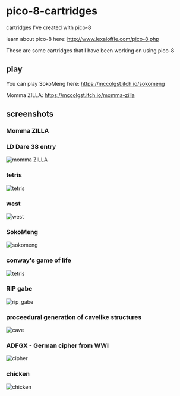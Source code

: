 # pico-8-cartridges
cartridges I've created with pico-8


learn about pico-8 here:
http://www.lexaloffle.com/pico-8.php

These are some cartridges that I have been working on using pico-8
## play

You can play SokoMeng here:
https://mccolgst.itch.io/sokomeng

Momma ZILLA:
https://mccolgst.itch.io/momma-zilla

## screenshots
### Momma ZILLA
### LD Dare 38 entry

![momma ZILLA](https://github.com/mccolgst/pico-8-cartridges/blob/master/screenshots/momma_zilla.png "momma zilla")
### tetris
![tetris](https://github.com/mccolgst/pico-8-cartridges/blob/master/screenshots/tetris.png "Tetris")
### west
![west](https://github.com/mccolgst/pico-8-cartridges/blob/master/screenshots/west.png "West")
### SokoMeng
![sokomeng](https://github.com/mccolgst/pico-8-cartridges/blob/master/screenshots/sokomeng.png "SokoMeng")
### conway's game of life 
![tetris](https://github.com/mccolgst/pico-8-cartridges/blob/master/screenshots/life.png "Conway's game of life")
### RIP gabe
![rip_gabe](https://github.com/mccolgst/pico-8-cartridges/blob/master/screenshots/rip_gabe.png "RIP Gabe")
### proceedural generation of cavelike structures
![cave](https://github.com/mccolgst/pico-8-cartridges/blob/master/screenshots/caves.png "cave procgen")
### ADFGX - German cipher from WWI
![cipher](https://github.com/mccolgst/pico-8-cartridges/blob/master/screenshots/cipher.png "cipher")
### chicken
![chicken](https://github.com/mccolgst/pico-8-cartridges/blob/master/screenshots/chicken.png "chicken")
